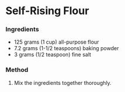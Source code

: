 # Self-Rising Flour

### Ingredients

* 125 grams (1 cup) all-purpose flour
* 7.2 grams (1-1/2 teaspoons) baking powder
* 3 grams (1/2 teaspoon) fine salt

### Method

1. Mix the ingredients together thoroughly.
